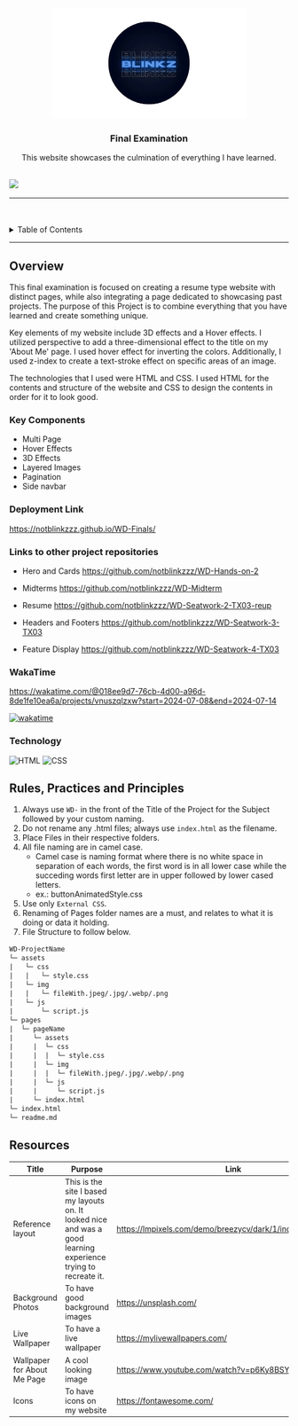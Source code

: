 <a name="readme-top">

<br/>

<br />
<div align="center">
  <a href="https://github.com/notblinkzzz/">
  <!-- TODO: If you want to add logo or banner you can add it here -->
    <img src="./assets/img/Untitled__2_-removebg-preview (1) (1).png" width="350" height="200">
  </a>
<!-- TODO: Change Title to the name of the title of your Project -->
  <h3 align="center">Final Examination</h3>
</div>
<!-- TODO: Make a short description -->
<div align="center">
This website showcases the culmination of everything I have learned.
</div>

<br />

<!-- TODO: Change the zyx-0314 into your github username  -->
<!-- TODO: Change the WD-Template-Project into the same name of your folder -->
![](https://visit-counter.vercel.app/counter.png?page=notblinkzzz/WD-Finals)

---

<br />
<br />

<!-- TODO: If you want to add more layers for your readme -->
<details>
  <summary>Table of Contents</summary>
  <ol>
    <li>
      <a href="#overview">Overview</a>
      <ol>
        <li>
          <a href="#key-components">Key Components</a>
        </li>
        <li>
          <a href="#technology">Technology</a>
        </li>
      </ol>
    </li>
    <li>
      <a href="#rule,-practices-and-principles">Rules, Practices and Principles</a>
    </li>
    <li>
      <a href="#resources">Resources</a>
    </li>
  </ol>
</details>

---

## Overview

<!-- TODO: To be changed -->
<!-- The following are just sample -->
This final examination is focused on creating a resume type website with distinct pages, while also integrating a page dedicated to showcasing past projects. The purpose of this Project is to combine everything that you have learned and create something unique.

Key elements of my website include 3D effects and a Hover effects. I utilized perspective to add a three-dimensional effect to the title on my 'About Me' page. I used hover effect for inverting the colors.
Additionally, I used z-index to create a text-stroke effect on specific areas of an image.

The technologies that I used were HTML and CSS. I used HTML for the contents and structure of the website and CSS to design the contents in order for it to look good.


### Key Components
<!-- TODO: List of Key Components -->
<!-- The following are just sample -->
- Multi Page
- Hover Effects
- 3D Effects
- Layered Images
- Pagination
- Side navbar

### Deployment Link
https://notblinkzzz.github.io/WD-Finals/

### Links to other project repositories
- Hero and Cards
https://github.com/notblinkzzz/WD-Hands-on-2

- Midterms
https://github.com/notblinkzzz/WD-Midterm

- Resume
https://github.com/notblinkzzz/WD-Seatwork-2-TX03-reup

- Headers and Footers
https://github.com/notblinkzzz/WD-Seatwork-3-TX03

- Feature Display
https://github.com/notblinkzzz/WD-Seatwork-4-TX03

### WakaTime
https://wakatime.com/@018ee9d7-76cb-4d00-a96d-8de1fe10ea6a/projects/vnuszqlzxw?start=2024-07-08&end=2024-07-14
<br />

[![wakatime](https://wakatime.com/badge/user/018ee9d7-76cb-4d00-a96d-8de1fe10ea6a/project/d6e83ad2-3bf8-4838-a793-2db2c9793550.svg)](https://wakatime.com/badge/user/018ee9d7-76cb-4d00-a96d-8de1fe10ea6a/project/d6e83ad2-3bf8-4838-a793-2db2c9793550)

### Technology
<!-- TODO: List of Technology Used -->
![HTML](https://img.shields.io/badge/HTML-E34F26?style=for-the-badge&logo=html5&logoColor=white)
![CSS](https://img.shields.io/badge/CSS-1572B6?style=for-the-badge&logo=css3&logoColor=white)

## Rules, Practices and Principles
1. Always use `WD-` in the front of the Title of the Project for the Subject followed by your custom naming.
2. Do not rename any .html files; always use `index.html` as the filename.
3. Place Files in their respective folders.
4. All file naming are in camel case.
   - Camel case is naming format where there is no white space in separation of each words, the first word is in all lower case while the succeding words first letter are in upper followed by lower cased letters.
   - ex.: buttonAnimatedStyle.css
5. Use only `External CSS`.
6. Renaming of Pages folder names are a must, and relates to what it is doing or data it holding.
7. File Structure to follow below.

```
WD-ProjectName
└─ assets
|   └─ css
|   |   └─ style.css
|   └─ img
|   |   └─ fileWith.jpeg/.jpg/.webp/.png
|   └─ js
|       └─ script.js
└─ pages
|  └─ pageName
|     └─ assets
|     |  └─ css
|     |  |  └─ style.css
|     |  └─ img
|     |  |  └─ fileWith.jpeg/.jpg/.webp/.png
|     |  └─ js
|     |     └─ script.js
|     └─ index.html
└─ index.html
└─ readme.md
```

## Resources

<!-- TODO: Add References -->
| Title | Purpose | Link |
|-|-|-|
| Reference layout | This is the site I based my layouts on. It looked nice and was a good learning experience trying to recreate it. | https://lmpixels.com/demo/breezycv/dark/1/index.html#resume |
| Background Photos | To have good background images | https://unsplash.com/ |
| Live Wallpaper | To have a live wallpaper | https://mylivewallpapers.com/ |
| Wallpaper for About Me Page | A cool looking image | https://www.youtube.com/watch?v=p6Ky8BSYQM0&t=37s |
| Icons | To have icons on my website | https://fontawesome.com/ |
